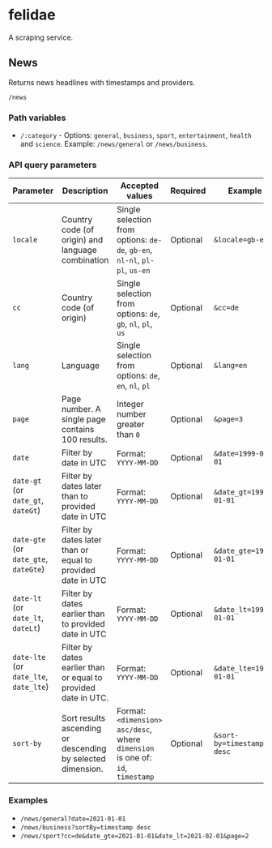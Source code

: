 # felidae

A scraping service.

## News

Returns news headlines with timestamps and providers.

`/news`

### Path variables

- `/:category` - Options: `general`, `business`, `sport`, `entertainment`, `health` and `science`. Example: `/news/general` or `/news/business`.

### API query parameters

| Parameter | Description | Accepted values | Required | Example |
| --- | --- | --- | --- | --- | 
| `locale` | Country code (of origin) and language combination | Single selection from options: `de-de`, `gb-en`, `nl-nl`, `pl-pl`, `us-en` | Optional | `&locale=gb-en` |
| `cc` | Country code (of origin) | Single selection from options: `de`, `gb`, `nl`, `pl`, `us` | Optional | `&cc=de` |
| `lang` | Language | Single selection from options:  `de`, `en`, `nl`, `pl` | Optional | `&lang=en` |
| `page` | Page number. A single page contains 100 results. | Integer number greater than `0` | Optional | `&page=3` |
| `date` | Filter by date in UTC | Format: `YYYY-MM-DD` | Optional | `&date=1999-01-01` |
| `date-gt` (or `date_gt`, `dateGt`) | Filter by dates later than to provided date in UTC | Format: `YYYY-MM-DD` | Optional | `&date_gt=1999-01-01` |
| `date-gte` (or `date_gte`, `dateGte`) | Filter by dates later than or equal to provided date in UTC | Format: `YYYY-MM-DD` | Optional | `&date_gte=1999-01-01` |
| `date-lt` (or `date_lt`, `dateLt`) | Filter by dates earlier than to provided date in UTC | Format: `YYYY-MM-DD` | Optional | `&date_lt=1999-01-01` |
| `date-lte` (or `date_lte`, `date_lte`) | Filter by dates earlier than or equal to provided date in UTC. | Format: `YYYY-MM-DD` | Optional | `&date_lte=1999-01-01` |
| `sort-by` | Sort results ascending or descending by selected dimension. | Format: `<dimension> asc/desc`, where `dimension` is one of: `id`, `timestamp` | Optional | `&sort-by=timestamp desc` |

### Examples

- `/news/general?date=2021-01-01`
- `/news/business?sortBy=timestamp desc`
- `/news/sport?cc=de&date_gte=2021-01-01&date_lt=2021-02-01&page=2`